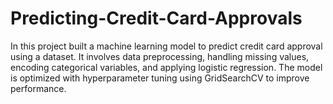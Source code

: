 # Predicting-Credit-Card-Approvals
In this project built a machine learning model to predict credit card approval using a dataset. It involves data preprocessing, handling missing values, encoding categorical variables, and applying logistic regression. The model is optimized with hyperparameter tuning using GridSearchCV to improve performance.
